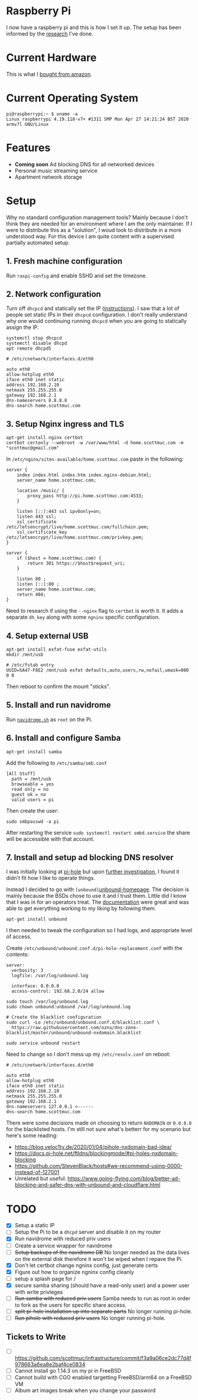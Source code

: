 # Raspberry Pi

I now have a raspberry pi and this is how I set it up. The setup has been
informed by the [research](RESEARCH.md) I've done.

# Current Hardware

This is what I [bought from amazon][amazon].

[amazon]: https://www.amazon.de/dp/B07BNPZVR7

# Current Operating System

```
pi@raspberrypi:~ $ uname -a
Linux raspberrypi 4.19.118-v7+ #1311 SMP Mon Apr 27 14:21:24 BST 2020 armv7l GNU/Linux
```

# Features

* **Coming soon** Ad blocking DNS for all networked devices
* Personal music streaming service
* Apartment network storage

# Setup

Why no standard configuration management tools? Mainly because I don't think
they are needed for an environment where I am the only maintainer. If I were to
distribute this as a "solution", I woud look to distribute in a more understood
way. For this device I am quite content with a supervised partially automated
setup.

## 1. Fresh machine configuration

Run `raspi-config` and enable SSHD and set the timezone.

## 2. Network configuration

Turn off `dhcpcd` and statically set the IP ([instructions][static-ip]). I saw
that a lot of people set static IPs in their `dhcpcd` configuration. I don't
really understand why one would continuing running `dhcpcd` when you are going
to statically assign the IP.

[static-ip]: https://raspberrypi.stackexchange.com/questions/78510/disable-dhcpcd-service-for-static-ip

```
systemctl stop dhcpcd
systemctl disable dhcpd
apt remote dhcpd5
```


```
# /etc/cnetwork/interfaces.d/eth0

auto eth0
allow-hotplug eth0
iface eth0 inet static
address 192.168.2.10
netmask 255.255.255.0
gateway 192.168.2.1
dns-nameservers 8.8.8.8
dns-search home.scottmuc.com
```

## 3. Setup Nginx ingress and TLS

```
apt-get install nginx certbot
certbot certonly --webroot -w /var/www/html -d home.scottmuc.com -m "scottmuc@gmail.com"
```

In `/etc/nginx/sites-available/home.scottmuc.com` paste in the following:

```
server {
    index index.html index.htm index.nginx-debian.html;
    server_name home.scottmuc.com;

    location /music/ {
        proxy_pass http://pi.home.scottmuc.com:4533;
    }

    listen [::]:443 ssl ipv6only=on;
    listen 443 ssl;
    ssl_certificate /etc/letsencrypt/live/home.scottmuc.com/fullchain.pem;
    ssl_certificate_key /etc/letsencrypt/live/home.scottmuc.com/privkey.pem;
}

server {
    if ($host = home.scottmuc.com) {
        return 301 https://$host$request_uri;
    }

    listen 80 ;
    listen [::]:80 ;
    server_name home.scottmuc.com;
    return 404;
}
```

Need to research if using the `--nginx` flag to `certbot` is worth it. It adds
a separate `dh_key` along with some `ngninx` specific configuration.

## 4. Setup external USB

```
apt-get install exfat-fuse exfat-utils
mkdir /mnt/usb

# /etc/fstab entry
UUID=5A47-F8E2 /mnt/usb exfat defaults,auto,users,rw,nofail,umask=000 0 0
```

Then reboot to confirm the mount "sticks".

## 5. Install and run navidrome

Run [`navidrome.sh`](navidrome.sh) as `root` on the Pi.

## 6. Install and configure Samba

`apt-get install samba`

Add the following to `/etc/samba/smb.conf`
```
[All Stuff]
  path = /mnt/usb
  browseable = yes
  read only = no
  guest ok = no
  valid users = pi
```

Then create the user:

`sudo smbpasswd -a pi`

After restarting the service `sudo systemctl restart smbd.service` the share
will be accessible with that account.

## 7. Install and setup ad blocking DNS resolver

I was initially looking at [pi-hole][pi-hole] but upon
[further investigation][pihole-research], I found it didn't fit how I like to
 operate things.

[pi-hole]: https://pi-hole.net/
[pihole-research]: RESEARCH.md#dns

Instead I decided to go with `[unbound]`[unbound-homepage]. The decision is mainly
because the BSDs chose to use it and I trust them. Little did I know that I was
in for an operators treat. The [documentation][unbound-docs] were great and was
able to get everything working to my liking by following them.

[unbound-homepage]: https://www.nlnetlabs.nl/projects/unbound/about/
[unbound-docs]: https://www.nlnetlabs.nl/documentation/unbound/unbound.conf/

```
apt-get install unbound
```

I then needed to tweak the configuration so I had logs, and appropriate level
of access.

Create `/etc/unbound/unbound.conf.d/pi-hole-replacement.conf` with the contents:

```
server:
  verbosity: 3
  logfile: /var/log/unbound.log

  interface: 0.0.0.0
  access-control: 192.68.2.0/24 allow
```

```
sudo touch /var/log/unbound.log
sudo chown unbound:unbound /var/log/unbound.log

# Create the blacklist configuration
sudo curl -Lo /etc/unbound/unbound.conf.d/blacklist.conf \
  https://raw.githubusercontent.com/oznu/dns-zone-blacklist/master/unbound/unbound-nxdomain.blacklist

sudo service unbound restart
```

Need to change so I don't mess up my `/etc/resolv.conf` on reboot:

```
# /etc/cnetwork/interfaces.d/eth0

auto eth0
allow-hotplug eth0
iface eth0 inet static
address 192.168.2.10
netmask 255.255.255.0
gateway 192.168.2.1
dns-nameservers 127.0.0.1 <------
dns-search home.scottmuc.com
```

There were some decisions made on choosing to return `NXDOMAIN` or `0.0.0.0` for the blacklisted
hosts. I'm still not sure what's betterr for my scenario but here's some reading:

* https://blog.veloc1ty.de/2020/01/04/pihole-nxdomain-bad-idea/
* https://docs.pi-hole.net/ftldns/blockingmode/#pi-holes-nxdomain-blocking
* https://github.com/StevenBlack/hosts#we-recommend-using-0000-instead-of-127001
* Unrelated but useful: https://www.going-flying.com/blog/better-ad-blocking-and-safer-dns-with-unbound-and-cloudflare.html

# TODO

* [x] Setup a static IP
* [ ] Setup the Pi to be a `dhcpd` server and disable it on my router
* [x] Run navidrome with reduced priv users
* [ ] Create a service wrapper for navidrome
* [ ] ~~Setup backups of the navidrome DB~~ No longer needed as the data
  lives on the external disk therefore it won't be wiped when I repave
  the Pi.
* [x] Don't let certbot change ngninx config, just generate certs
* [x] Figure out how to organize ngninx config cleanly
* [ ] setup a splash page for /
* [x] secure samba sharing (should have a read-only user) and a power user
  with write privleges
* [ ] ~~Run samba with reduced priv users~~ Samba needs to run as root in order
  to fork as the users for specific share access.
* [ ] ~~split pi-hole installation up into separate parts~~ No longer running
  pi-hole.
* [ ] ~~Run pihole with reduced priv users~~ No longer running pi-hole.

## Tickets to Write

* [ ] https://github.com/scottmuc/infrastructure/commit/f3a9a06ce2dc77d4f978663a6ea8e2baf4ce0834
* [ ] Cannot install go 1.14.3 on my pi in FreeBSD
* [ ] Cannot build with CGO enabled targetting FreeBSD/arm64 on a FreeBSD VM
* [ ] Album art images break when you change your password
